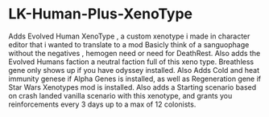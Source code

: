 # LK-Human-Plus-XenoType
Adds Evolved Human XenoType , a custom xenotype i made in character editor that i wanted to translate to a mod Basicly think of a sanguophage without the negatives , hemogen need or need for DeathRest.  Also adds the Evolved Humans faction a neutral faction full of this xeno type.  Breathless gene only shows up if you have odyssey installed. Also Adds Cold and heat immunity genese if Alpha Genes is installed, as well as Regeneration gene if Star Wars Xenotypes mod is installed.
Also adds a Starting scenario based on crash landed vanilla scenario with this xenotype, and grants you reinforcements every 3 days up to a max of 12 colonists.
